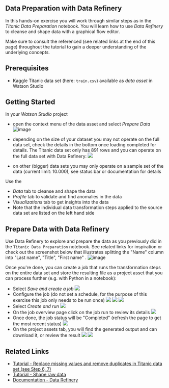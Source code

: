 ## Data Preparation with Data Refinery

In this hands-on exercise you will work through similar steps as in the _Titanic Data Preparation_ notebook. You will learn how to use  _Data Refinery_ to cleanse and shape data with a graphical flow editor.

Make sure to consult the referenced (see related links at the end of this page) throughout the tutorial to gain a deeper understanding of the underlying concepts. 

## Prerequisites
- Kaggle Titanic data set (here: `train.csv`) available as _data asset_ in Watson Studio

## Getting Started
In your _Watson Studio_ project 
- open the context menu of the data asset and select _Prepare Data_
![image](https://github.com/ellenhvn/hhz-artificial-intelligence-vl-ws23/assets/31096594/f25788d5-2958-46ca-a029-c71d77c263b3)

- depending on the size of your dataset you may not operate on the full data set, check the details in the bottom once loading completed for details. The Titanic data set only has 891 rows and you can operate on the full data set with Data Refinery:
![](./screenshots/04.png)
- on other (bigger) data sets you may only operate on a sample set of the data (current limit: 10.000), see status bar or documentation for details 


Use the 
  - _Data_ tab to cleanse and shape the data
  - _Profile_ tab to validate and find anomalies in the data
  - _Visualizations_ tab to get insights into the data 
- Note that the individual data transformation steps applied to the source data set are listed on the left hand side


## Prepare Data with Data Refinery

Use Data Refinery to explore and prepare the data as you previously did in the `Titanic Data Preparation` notebook. See related links for inspiration or check out the screenshot below that illustrates splitting the "Name" column into "Last name", "Title", "First name" .
![image](https://github.com/ellenhvn/hhz-artificial-intelligence-vl-ws23/assets/31096594/a37ea98d-9ef1-4860-a2b5-22cc4b3a9b3d)


 Once you're done, you can create a job that runs the transformation steps on the entire data set and store the resulting file as a project asset that you can process further (e.g. with Python in a notebook):
- Select _Save and create a job_
![](./screenshots/07.png)
- Configure the job (do not set a schedule, for the purpose of this exercise this job only needs to be run once)
![](./screenshots/08.png)
![](./screenshots/09.png)
![](./screenshots/10.png)
- Select _Create and run_
![](./screenshots/11.png)
- On the job overview page click on the job run to review its details
![](./screenshots/12.png)
- Once done, the job status will be "Completed" (refresh the page to get the most recent status)
![](./screenshots/13.png)
- On the project assets tab, you will find the generated output and can download it, or review the result 
![](./screenshots/14.png)
![](./screenshots/15.png)


## Related Links
- [Tutorial - Replace missing values and remove duplicates in Titanic data set (see Step 6, 7)](https://developer.ibm.com/tutorials/data-preparation-with-ibm-data-refinery/)
- [Tutorial - Shape raw data](https://dataplatform.cloud.ibm.com/docs/content/wsj/refinery/dr_tutorial.html?audience=wdp)
- [Documentation - Data Refinery](https://dataplatform.cloud.ibm.com/docs/content/wsj/refinery/refining_data.html)
